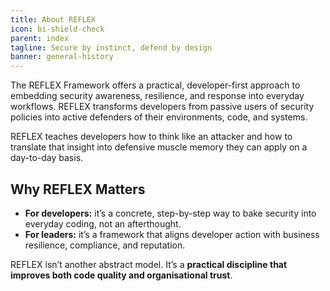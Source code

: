 ```yaml
---
title: About REFLEX
icon: bi-shield-check
parent: index
tagline: Secure by instinct, defend by design 
banner: general-history
---
```


The REFLEX Framework offers a practical, developer-first approach to embedding security awareness, resilience, and response into everyday workflows. REFLEX transforms developers from passive users of security policies into active defenders of their environments, code, and systems.

REFLEX teaches developers how to think like an attacker and how to translate that insight into defensive muscle memory they can apply on a day-to-day basis. 



## Why REFLEX Matters
- **For developers:** it’s a concrete, step-by-step way to bake security into everyday coding, not an afterthought.
- **For leaders:** it’s a framework that aligns developer action with business resilience, compliance, and reputation.

REFLEX isn’t another abstract model. It’s a **practical discipline that improves both code quality and organisational trust**.





